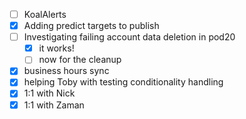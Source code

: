 * [ ] KoalAlerts
* [x] Adding predict targets to publish
* [ ] Investigating failing account data deletion in pod20
  * [x] it works!
  * [ ] now for the cleanup
* [x] business hours sync
* [x] helping Toby with testing conditionality handling
* [x] 1:1 with Nick
* [x] 1:1 with Zaman
